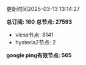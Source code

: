 更新时间2025-03-13 13:14:27

**总订阅: 160**
**总节点: 27593**
- vless节点: 8141
- hysteria2节点: 2

**google ping有效节点: 565**
